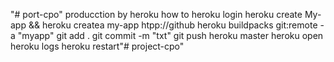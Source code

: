 
"# port-cpo" 
producction by heroku 
how to 
heroku login
heroku create My-app && heroku createa my-app htpp://github
 heroku buildpacks
 git:remote -a "myapp"
 git add .
 git commit -m "txt" 
 git push heroku master
 heroku open 
 heroku logs 
 heroku restart"# project-cpo" 
